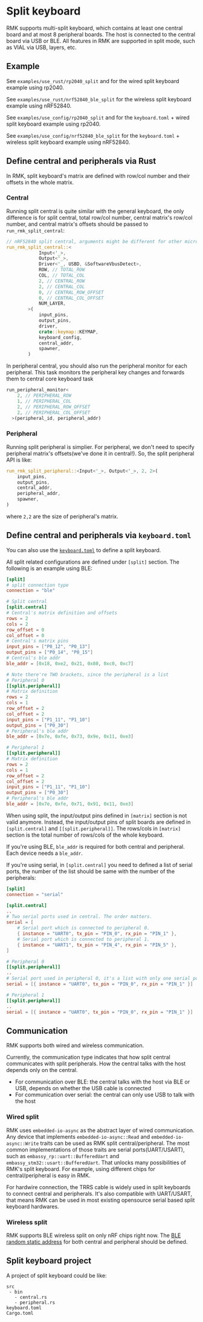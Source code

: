 # Split keyboard

RMK supports multi-split keyboard, which contains at least one central board and at most 8 peripheral boards. The host is connected to the central board via USB or BLE. All features in RMK are supported in split mode, such as VIAL via USB, layers, etc.

## Example

See `examples/use_rust/rp2040_split` and for the wired split keyboard example using rp2040.

See `examples/use_rust/nrf52840_ble_split` for the wireless split keyboard example using nRF52840.

See `examples/use_config/rp2040_split` and for the `keyboard.toml` + wired split keyboard example using rp2040.

See `examples/use_config/nrf52840_ble_split` for the `keyboard.toml` + wireless split keyboard example using nRF52840.


## Define central and peripherals via Rust

In RMK, split keyboard's matrix are defined with row/col number and their offsets in the whole matrix.

### Central

Running split central is quite similar with the general keyboard, the only difference is for split central, total row/col number, central matrix's row/col number, and central matrix's offsets should be passed to `run_rmk_split_central`:

```rust
// nRF52840 split central, arguments might be different for other microcontrollers, check the API docs for the detail.
run_rmk_split_central::<
            Input<'_>,
            Output<'_>,
            Driver<'_, USBD, &SoftwareVbusDetect>,
            ROW, // TOTAL_ROW
            COL, // TOTAL_COL
            2, // CENTRAL_ROW
            2, // CENTRAL_COL
            0, // CENTRAL_ROW_OFFSET
            0, // CENTRAL_COL_OFFSET
            NUM_LAYER,
        >(
            input_pins,
            output_pins,
            driver,
            crate::keymap::KEYMAP,
            keyboard_config,
            central_addr,
            spawner,
        )
```

In peripheral central, you should also run the peripheral monitor for each peripheral. This task monitors the peripheral key changes and forwards them to central core keyboard task

```rust
run_peripheral_monitor<
    2, // PERIPHERAL_ROW
    1, // PERIPHERAL_COL
    2, // PERIPHERAL_ROW_OFFSET
    2, // PERIPHERAL_COL_OFFSET
  >(peripheral_id, peripheral_addr)
```

### Peripheral

Running split peripheral is simplier. For peripheral, we don't need to specify peripheral matrix's offsets(we've done it in central!). So, the split peripheral API is like:

```rust
run_rmk_split_peripheral::<Input<'_>, Output<'_>, 2, 2>(
    input_pins,
    output_pins,
    central_addr,
    peripheral_addr,
    spawner,
)
```

where `2,2` are the size of peripheral's matrix.

## Define central and peripherals via `keyboard.toml`

You can also use the [`keyboard.toml`](./keyboard_configuration.md) to define a split keyboard.

All split related configurations are defined under `[split]` section. The following is an example using BLE:

```toml
[split]
# split connection type
connection = "ble"

# Split central
[split.central]
# Central's matrix definition and offsets
rows = 2
cols = 2
row_offset = 0
col_offset = 0
# Central's matrix pins 
input_pins = ["P0_12", "P0_13"]
output_pins = ["P0_14", "P0_15"]
# Central's ble addr
ble_addr = [0x18, 0xe2, 0x21, 0x80, 0xc0, 0xc7]

# Note there're TWO brackets, since the peripheral is a list
# Peripheral 0
[[split.peripheral]]
# Matrix definition
rows = 2
cols = 1
row_offset = 2
col_offset = 2
input_pins = ["P1_11", "P1_10"]
output_pins = ["P0_30"]
# Peripheral's ble addr
ble_addr = [0x7e, 0xfe, 0x73, 0x9e, 0x11, 0xe3]

# Peripheral 1
[[split.peripheral]]
# Matrix definition
rows = 2
cols = 1
row_offset = 2
col_offset = 2
input_pins = ["P1_11", "P1_10"]
output_pins = ["P0_30"]
# Peripheral's ble addr
ble_addr = [0x7e, 0xfe, 0x71, 0x91, 0x11, 0xe3]
```

When using split, the input/output pins defined in `[matrix]` section is not valid anymore. Instead, the input/output pins of split boards are defined in `[split.central]` and `[[split.peripheral]]`. The rows/cols in `[matrix]` section is the total number of rows/cols of the whole keyboard.

If you're using BLE, `ble_addr` is required for both central and peripheral. Each device needs a `ble_addr`.

If you're using serial, in `[split.central]` you need to defined a list of serial ports, the number of the list should be same with the number of the peripherals:

```toml
[split]
connection = "serial"

[split.central]
..
# Two serial ports used in central. The order matters.
serial = [
    # Serial port which is connected to peripheral 0.
    { instance = "UART0", tx_pin = "PIN_0", rx_pin = "PIN_1" },
    # Serial port which is connected to peripheral 1.
    { instance = "UART1", tx_pin = "PIN_4", rx_pin = "PIN_5" },
]

# Peripheral 0
[[split.peripheral]]
..
# Serial port used in peripheral 0, it's a list with only one serial port element.
serial = [{ instance = "UART0", tx_pin = "PIN_0", rx_pin = "PIN_1" }]

# Peripheral 1
[[split.peripheral]]
..
serial = [{ instance = "UART0", tx_pin = "PIN_0", rx_pin = "PIN_1" }]
```



## Communication

RMK supports both wired and wireless communication. 

Currently, the communication type indicates that how split central communicates with split peripherals. How the central talks with the host depends only on the central. 

- For communication over BLE: the central talks with the host via BLE or USB, depends on whether the USB cable is connected
- For communication over serial: the central can only use USB to talk with the host


### Wired split

RMK uses `embedded-io-async` as the abstract layer of wired communication. Any device that implements `embedded-io-async::Read` and `embedded-io-async::Write` traits can be used as RMK split central/peripheral. The most common implementations of those traits are serial ports(UART/USART), such as `embassy_rp::uart::BufferedUart` and `embassy_stm32::usart::BufferedUart`. That unlocks many possibilities of RMK's split keyboard. For example, using different chips for central/peripheral is easy in RMK.

For hardwire connection, the TRRS cable is widely used in split keyboards to connect central and peripherals. It's also compatible with UART/USART, that means RMK can be used in most existing opensource serial based split keyboard hardwares.

### Wireless split

RMK supports BLE wireless split on only nRF chips right now. The [BLE random static address](https://novelbits.io/bluetooth-address-privacy-ble/) for both central and peripheral should be defined.


## Split keyboard project

A project of split keyboard could be like:

```
src
 - bin
   - central.rs
   - peripheral.rs
keyboard.toml
Cargo.toml
```